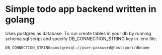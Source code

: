 # Simple todo app backend written in golang

Uses postgres as database. To run create tables in your db by running schema.sql script and specify DB_CONNECTION_STRING key in .env file.

```
DB_CONNECTION_STRING=postgresql://user:password@host:port/dbname
```
